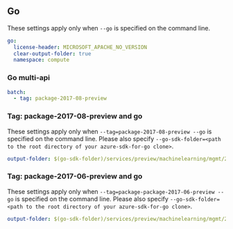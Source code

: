 ## Go

These settings apply only when `--go` is specified on the command line.

``` yaml $(go)
go:
  license-header: MICROSOFT_APACHE_NO_VERSION
  clear-output-folder: true
  namespace: compute
```

### Go multi-api

``` yaml $(go) && $(multiapi)
batch:
  - tag: package-2017-08-preview
```

### Tag: package-2017-08-preview and go

These settings apply only when `--tag=package-2017-08-preview --go` is specified on the command line.
Please also specify `--go-sdk-folder=<path to the root directory of your azure-sdk-for-go clone>`.

``` yaml $(tag)=='package-2017-08-preview' && $(go)
output-folder: $(go-sdk-folder)/services/preview/machinelearning/mgmt/2017-08-01-preview/compute
```

### Tag: package-2017-06-preview and go

These settings apply only when `--tag=package-package-2017-06-preview --go` is specified on the command line.
Please also specify `--go-sdk-folder=<path to the root directory of your azure-sdk-for-go clone>`.

``` yaml $(tag)=='package-2017-06-preview' && $(go)
output-folder: $(go-sdk-folder)/services/preview/machinelearning/mgmt/2017-06-01-preview/compute
```